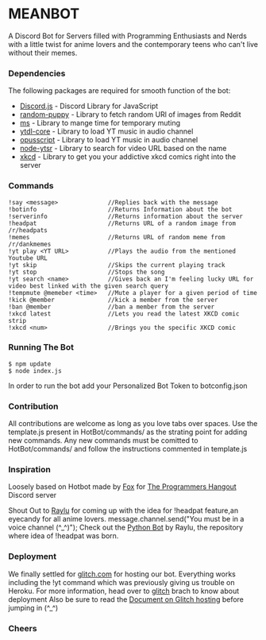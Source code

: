 # MEANBOT
A Discord Bot for Servers filled with Programming Enthusiasts and Nerds with a little twist for anime lovers and the contemporary teens who can't live without their memes.

### Dependencies
The following packages are required for smooth function of the bot:
* [Discord.js](https://discord.js.org/#/) - Discord Library for JavaScript
* [random-puppy](https://www.npmjs.com/package/random-puppy) - Library to fetch random URl of images from Reddit
* [ms](https://www.npmjs.com/package/ms) - Library to mange time for temporary muting
* [ytdl-core](https://www.npmjs.com/package/ytdl-core) - Library to load YT music in audio channel
* [opusscript](https://www.npmjs.com/package/opusscript) - Library to load YT music in audio channel
* [node-ytsr](https://www.npmjs.com/package/ytsr) - Library to search for video URL based on the name
* [xkcd](https://www.npmjs.com/package/xkcd) - Library to get you your addictive xkcd comics right into the server

### Commands
```
!say <message>              //Replies back with the message
!botinfo                    //Returns Information about the bot
!serverinfo                 //Returns information about the server
!headpat                    //Returns URL of a random image from /r/headpats
!memes                      //Returns URL of random meme from /r/dankmemes
!yt play <YT URL>           //Plays the audio from the mentioned Youtube URL
!yt skip                    //Skips the current playing track
!yt stop                    //Stops the song
!yt search <name>           //Gives back an I'm feeling lucky URL for video best linked with the given search query
!tempmute @memeber <time>   //Mute a player for a given period of time
!kick @member               //kick a member from the server
!ban @member                //ban a member from the server
!xkcd latest                //Lets you read the latest XKCD comic strip
!xkcd <num>                 //Brings you the specific XKCD comic
```

### Running The Bot
```
$ npm update
$ node index.js
```
In order to run the bot add your Personalized Bot Token to botconfig.json

### Contribution

All contributions are welcome as long as you love tabs over spaces.
Use the template.js present in HotBot/commands/ as the strating point for adding new commands.
Any new commands must be comitted to HotBot/commands/ and follow the instructions commented in template.js

### Inspiration

Loosely based on Hotbot made by [Fox](https://gitlab.com/Aberrantfox) for [The Programmers Hangout](https://discordapp.com/invite/HR229U) Discord server

Shout Out to [Raylu](https://github.com/raylu) for coming up with the idea for !headpat feature,an eyecandy for all anime lovers.
                message.channel.send("You must be in  a voice channel (^_^)");
Check out the [Python Bot](https://github.com/raylu/sbot) by Raylu, the repository where idea of !headpat was born.

### Deployment
We finally settled for [glitch.com](https://glitch.com/) for hosting our bot. Everything works including the !yt command which was previously giving us trouble on Heroku.
For more information, head over to [glitch](https://github.com/flowkraD/MeanBot/tree/glitch) brach to know about deployment
Also be sure to read the [Document on Glitch hosting](https://anidiotsguide_old.gitbooks.io/discord-js-bot-guide/content/other-guides/hosting-on-glitchcom.html) before jumping in (^_^)

### Cheers

